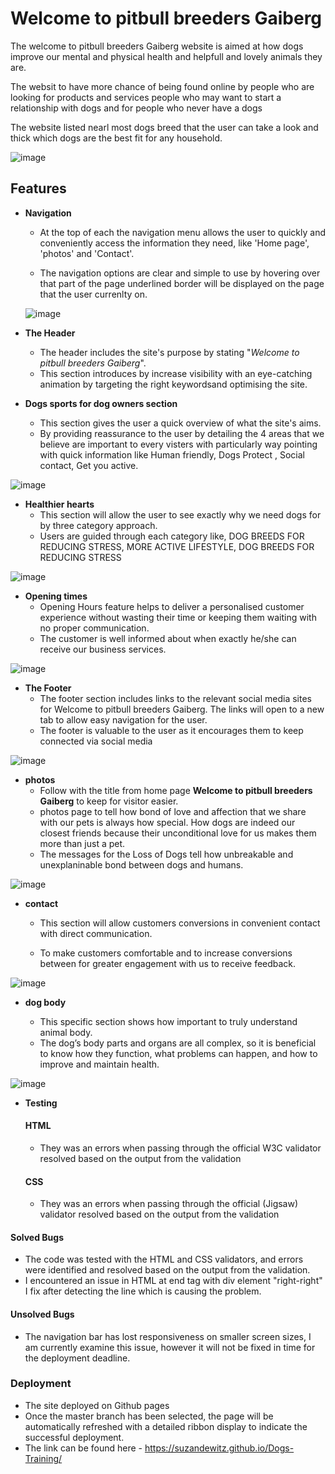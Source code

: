 # Welcome to pitbull breeders Gaiberg

The welcome to pitbull breeders Gaiberg website is aimed at how dogs improve our mental and physical health and helpfull and lovely animals they are.

The websit to have more chance of being found online by people who are looking for products and services people who may want to start a relationship with dogs and for people who never have a dogs

The website listed nearl most dogs breed that the user can take a look and thick which dogs are the best fit for any household.

![image](https://user-images.githubusercontent.com/114075332/203140436-4257f862-65e3-4017-a4b3-b04176da4afc.png)

## Features

* **Navigation**

  *  At the top of each the navigation menu allows the user to quickly and conveniently access the information they need, like 'Home page', 'photos' and 'Contact'.

  * The navigation options are clear and simple to use by hovering over that part of the page underlined border will be displayed on the page that the user currenlty on.

  ![image](https://user-images.githubusercontent.com/114075332/203144102-54c8bc12-3486-405b-aafd-d7f33a6d3ce5.png)

* **The Header**

  * The header includes  the site's purpose by stating "*Welcome to pitbull breeders Gaiberg*".
  * This section introduces by increase visibility with an eye-catching animation by targeting the right keywordsand optimising the site.




 * **Dogs sports for dog owners section**


    * This section gives the user a quick overview of what the site's aims.
    * By providing reassurance to the user by detailing the 4 areas that we believe are important to every visters with particularly way pointing with quick information like Human friendly, Dogs Protect , Social contact, Get you active. 




![image](https://user-images.githubusercontent.com/114075332/203233571-70a11237-1484-4d19-a77c-96161ade1e29.png)



* **Healthier hearts**
   * This section will allow the user to see exactly why we need dogs for by three category approach.
   * Users are guided through each category like, DOG BREEDS FOR REDUCING STRESS, MORE ACTIVE LIFESTYLE, DOG BREEDS FOR REDUCING STRESS


![image](https://user-images.githubusercontent.com/114075332/203236171-07962632-7f6e-4b2e-a4e1-3f31881b2761.png)


   

* **Opening times**
   *  Opening Hours feature helps to deliver a personalised customer experience without wasting their time or keeping them waiting with no proper communication.
   *  The customer is well informed about when exactly he/she can receive our business services. 


   
![image](https://user-images.githubusercontent.com/114075332/203238344-d8fd90b7-2c73-4b84-998c-25bcae1b7571.png)


* **The Footer**
   *  The footer section includes links to the relevant social media sites for Welcome to pitbull breeders Gaiberg. The links will open to a new tab to allow easy navigation for the user.
   *  The footer is valuable to the user as it encourages them to keep connected via social media

![image](https://user-images.githubusercontent.com/114075332/203273696-e36f4062-0a92-4567-af5e-efe944fc82a9.png)


  

* **photos**
   *  Follow with the title from home page **Welcome to pitbull breeders Gaiberg** to keep for visitor easier.
   *  photos page to tell how bond of love and affection that we share with our pets is always how special. How dogs are indeed our closest friends because their unconditional love for us makes them more than just a pet.
   *  The messages for the Loss of Dogs tell how unbreakable and unexplaninable bond between dogs and humans.

 ![image](https://user-images.githubusercontent.com/114075332/203280703-1ac2d080-22bf-4243-b243-608daf49b68f.png)


* **contact**

   * This section will allow customers conversions in convenient contact with direct communication.
  
   * To make customers comfortable and to increase conversions between  for greater engagement with us to receive feedback.

   
![image](https://user-images.githubusercontent.com/114075332/203290150-afd7a13c-60c6-4220-843b-c66df9c2e8b3.png)



* **dog body**

   *  This specific section shows how important to truly understand animal body.
   *  The dog’s body parts and organs are all complex, so it is beneficial to know how they function, what problems can happen, and how to improve and maintain health.



![image](https://user-images.githubusercontent.com/114075332/203293543-cb8adaa9-a7d4-4e69-ae2b-fd4e23233f5b.jpg)


* **Testing**

   #### HTML
     * They was an errors when passing through the official W3C validator resolved based on the output from the validation
   #### CSS   
     * They was an errors when passing through the official (Jigsaw) validator resolved based on the output from the validation 
  
   
    




#### Solved Bugs

   *  The code was tested with the HTML and CSS validators, and errors were identified and resolved based on the output from the validation.
   *  I encountered an issue in HTML at end tag with div element  "right-right" I fix after detecting the line which is causing the problem.

#### Unsolved Bugs
   *	The navigation bar has lost responsiveness on smaller screen sizes, I am currently examine this issue, however it will not be fixed in time for the deployment deadline.


 ### Deployment

 * The site deployed on Github pages
 * Once the master branch has been selected, the page will be automatically refreshed with a detailed ribbon display to indicate the successful deployment.
 * The link can be found here -  https://suzandewitz.github.io/Dogs-Training/
   



   


